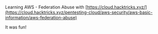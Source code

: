 Learning AWS - Federation Abuse with [https://cloud.hacktricks.xyz/](https://cloud.hacktricks.xyz/pentesting-cloud/aws-security/aws-basic-information/aws-federation-abuse)

It was fun!

